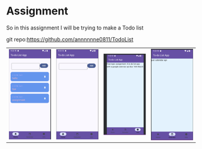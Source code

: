 # Assignment 
So in this assignment I will be trying to make a Todo list<table>
git repo:https://github.com/annnnnne0811/TodoList
<tr>
  <td><img src="front.png" alt="before" width="2500"> </td>
  <td><img src="front1.png" alt="before" width="2500"></td>
  <td><img src="front2.png" alt="before" width="2500"></td>
  <td><img src="front3.png" alt="before" width="2500"></td>
</tr>
